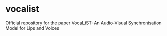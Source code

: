 # vocalist
Official repository for the paper VocaLiST: An Audio-Visual Synchronisation Model for Lips and Voices
